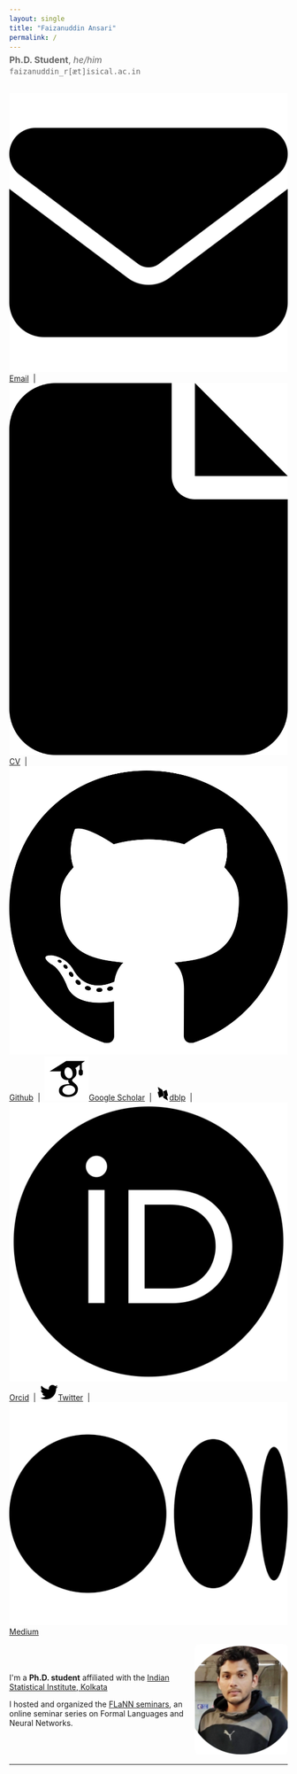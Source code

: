 ```yaml
---
layout: single
title: "Faizanuddin Ansari"
permalink: /
---
```


<p style="font-size: 1rem; color: #666; margin-top: -0.5rem;">
  <strong>Ph.D. Student</strong>, <em>he/him</em><br>
  <code>faizanuddin_r[æt]isical.ac.in</code>
</p>

<div style="display:flex;align-items:center;justify-content:space-between;">
  <p>
                  <a href="mailto:faizanansari541@gmail.com"><img src="assets/envelope-solid.svg" alt="Icon" class="icon">Email</a> &nbsp|&nbsp
                  <a href="assets/cv.pdf"><img src="assets/file-solid.svg" alt="Icon" class="icon">CV</a> &nbsp|&nbsp
  	      <a href="https://github.com/ziaf/"><img src="assets/github.svg" alt="Icon" class="icon">Github</a> &nbsp|&nbsp
                  <a href="https://scholar.google.com/"><img src="assets/google-scholar.svg" alt="Icon" class="icon">Google Scholar</a> &nbsp|&nbsp
  		<a href="https://dblp.org/pid/270/2011.html"><img src="assets/dblp.svg" alt="Icon" class="icon">dblp</a> &nbsp|&nbsp
  		<a href="https://orcid.org/0000-0001-6364-8654"><img src="assets/orcid.svg" alt="Icon" class="icon">Orcid</a> &nbsp|&nbsp
  	      <a href="https://twitter.com/sadimanna"><img src="assets/twitter.svg" alt="Icon" class="icon">Twitter</a> &nbsp|&nbsp
  		<a href="https://medium.com/@mannasiladittya"><img src="assets/medium (1).svg" alt="Icon" class="icon">Medium</a> 
                </p>

</div>

<div style="display:flex;align-items:center;justify-content:space-between;">
  <div style="flex:2;">
    <p>I'm a <strong>Ph.D. student</strong> affiliated with the <a href="https://www.isical.ac.in/">Indian Statistical Institute, Kolkata</a> </p>
    <p>I hosted and organized the <a href="https://flann.super.site/">FLaNN seminars</a>, an online seminar series on Formal Languages and Neural Networks.</p>
  </div>

  <div style="flex:1;text-align:right;">
    <img src="assets/images/avtar.png" alt="faizan" style="border-radius:8px;width:200px;height:200px;object-fit:cover;">
  </div>
</div>

---
<!--
<div style="display:flex; gap: 2rem;">

<div style="flex:1;">
  <h3>Recent Positions</h3>
  <ul>
    <li><strong>Assistant in Research</strong>, Yale University<br>
    Autumn 2024<br>
    Advisors: <a href="https://ling.yale.edu/people/robert-frank">Bob Frank</a>, <a href="https://cpsc.yale.edu/people/dana-angluin">Dana Angluin</a></li>

    <li><strong>Assistant in Research</strong>, MIT<br>
    Spring 2024<br>
    Advisor: <a href="https://jrawski.info/">Jon Rawski</a></li>

    <li><strong>Research Intern</strong>, Aristo Team at <a href="https://allenai.org/">AI2</a><br>
    August-December 2023<br>
    Advisor: <a href="https://allenai.org/team/ashishs">Ashish Sabharwal</a></li>
  </ul>
</div>

<div style="flex:1;">
  <h3>Education</h3>
  <ul>
    <li><strong>Ph.D. in Computer Science</strong><br>
    2022–Present<br>
    Umeå University</li>

    <li><strong>M.Sc. in Computer Science with Speech and Language Processing</strong><br>
    2021<br>
    University of Sheffield</li>

    <li><strong>B.Sc. in Computer Science</strong><br>
    2019<br>
    Freie Universität Berlin</li>
  </ul>
</div>

</div>


<h3>Research Interests</h3>
<ul>
  <li>Formal Language Theory</li>
  <li>Neural Networks</li>
  <li>Computational Linguistics</li>
</ul>
-->
